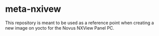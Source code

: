 # meta-nxivew
This repository is meant to be used as a reference point when creating a new image on yocto for the Novus NXView Panel PC.
